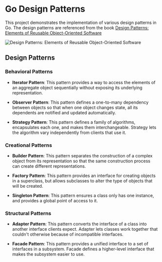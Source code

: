 # Go Design Patterns

This project demonstrates the implementation of various design patterns in Go. The design patterns are referenced from the book
[Design Patterns: Elements of Reusable Object-Oriented Software](https://en.wikipedia.org/wiki/Design_Patterns)

![Design Patterns: Elements of Reusable Object-Oriented Software](https://upload.wikimedia.org/wikipedia/en/7/78/Design_Patterns_cover.jpg)

## Design Patterns

### Behavioral Patterns

- **Iterator Pattern**: This pattern provides a way to access the elements of an aggregate object sequentially without exposing its underlying representation.

- **Observer Pattern**: This pattern defines a one-to-many dependency between objects so that when one object changes state, all its dependents are notified and updated automatically.

- **Strategy Pattern**: This pattern defines a family of algorithms, encapsulates each one, and makes them interchangeable. Strategy lets the algorithm vary independently from clients that use it.

### Creational Patterns

- **Builder Pattern**: This pattern separates the construction of a complex object from its representation so that the same construction process can create different representations.

- **Factory Pattern**: This pattern provides an interface for creating objects in a superclass, but allows subclasses to alter the type of objects that will be created.

- **Singleton Pattern**: This pattern ensures a class only has one instance, and provides a global point of access to it.

### Structural Patterns

- **Adapter Pattern**: This pattern converts the interface of a class into another interface clients expect. Adapter lets classes work together that couldn't otherwise because of incompatible interfaces.

- **Facade Pattern**: This pattern provides a unified interface to a set of interfaces in a subsystem. Facade defines a higher-level interface that makes the subsystem easier to use.
